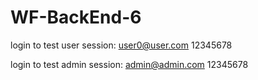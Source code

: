# WF-BackEnd-6
login to test user session:
user0@user.com
12345678

login to test admin session:
admin@admin.com
12345678
